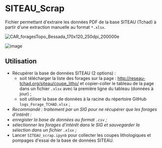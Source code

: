 # SITEAU_Scrap

Fichier permettant d'extraire les données PDF de la base SITEAU (Tchad) à partir d'une extraction manuelle au format `*.xlsx`.

![CAR_foragesTopo_Bessada_170x120_250dpi_200000e](https://github.com/SEVES-asso/SITEAU_scrap/assets/4429183/707a5171-4ea0-43de-880f-92be169745e3)

![image](https://github.com/SEVES-asso/SITEAU_scrap/assets/4429183/16b49f26-be29-4ef2-bc90-479caa288e71)


## Utilisation

- Récupérer la base de données SITEAU (2 options) :
  - soit télécharger la liste des forages sur la page : http://reseau-tchad.org/siteau/coupe_litho/ et copier-coller le tableau de la page dans un fichier `.xlsx` avec la première ligne du tableau (données à jour) ;
  - soit utiliser la base de données à la racine du répertoire GitHub `logs_Forage_TCHAD.xlsx` ;
-  *Recommandé : traitement par un SIG pour ne récupérer que les forages d'intérêt :*
  - *enregister la base de données au format `.csv` ;*
  - *sélectionner les forages d'intérêt dans le SIG et sauvegarder la sélection dans un fichier `.xlsx` ;*
- Lancer `SITEAU_scrap.ipynb` pour collecter les coupes lithologiques et pompages d'essai de la base de données SITEAU.


